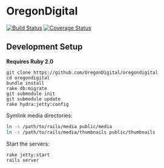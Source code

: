 OregonDigital
=============

[![Build Status](https://secure.travis-ci.org/OregonDigital/oregondigital.png)](http://travis-ci.org/OregonDigital/oregondigital)
[![Coverage Status](https://coveralls.io/repos/OregonDigital/oregondigital/badge.png)](https://coveralls.io/r/OregonDigital/oregondigital)

Development Setup
------------------

**Requires Ruby 2.0**

    git clone https://github.com/OregonDigital/oregondigital
	cd oregondigital
	bundle install
	rake db:migrate
	git submodule init
	git submodule update
	rake hydra:jetty:config

Symlink media directories:

```bash
ln -s /path/to/rails/media public/media
ln -s /path/to/rails/media/thumbnails public/thumbnails
```

Start the servers:

    rake jetty:start
	rails server
